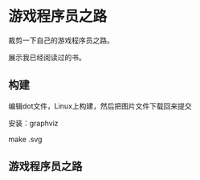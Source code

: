 # 游戏程序员之路

裁剪一下自己的游戏程序员之路。

展示我已经阅读过的书。

## 构建

编辑dot文件，Linux上构建，然后把图片文件下载回来提交

安装：graphviz

make .svg

## 游戏程序员之路

<!-- ![ ](game-programmer.jpg) -->